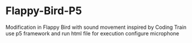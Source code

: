 # Flappy-Bird-P5
Modification in Flappy Bird with sound movement inspired by Coding Train
use p5 framework and run html file for execution
configure microphone
